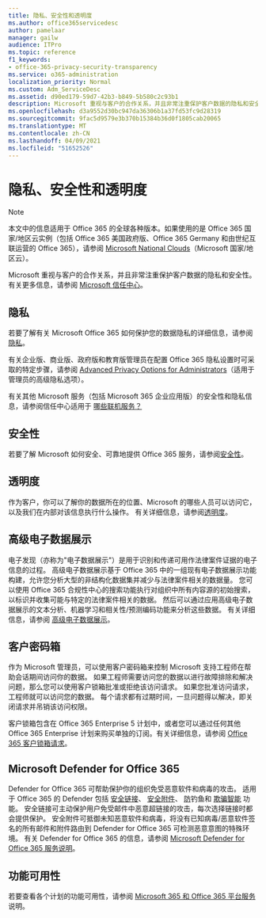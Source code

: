 ```yaml
---
title: 隐私、安全性和透明度
ms.author: office365servicedesc
author: pamelaar
manager: gailw
audience: ITPro
ms.topic: reference
f1_keywords:
- office-365-privacy-security-transparency
ms.service: o365-administration
localization_priority: Normal
ms.custom: Adm_ServiceDesc
ms.assetid: d90ed179-59d7-42b3-b849-5b580c2c93b1
description: Microsoft 重视与客户的合作关系，并且非常注重保护客户数据的隐私和安全性。 有关更多信息，请参阅 Microsoft 信任中心。
ms.openlocfilehash: d3a9552d30bc947da36306b1a37fd53fc9d28319
ms.sourcegitcommit: 9fac5d9579e3b370b15384b36d0f1805cab20065
ms.translationtype: MT
ms.contentlocale: zh-CN
ms.lasthandoff: 04/09/2021
ms.locfileid: "51652526"
---
```

# <a name="privacy-security-and-transparency"></a>隐私、安全性和透明度

> [!NOTE]
> 本文中的信息适用于 Office 365 的全球各种版本。如果使用的是 Office 365 国家/地区云实例（包括 Office 365 美国政府版、Office 365 Germany 和由世纪互联运营的 Office 365），请参阅 [Microsoft National Clouds](https://go.microsoft.com/fwlink/?linkid=841582)（Microsoft 国家/地区云）。 
  
Microsoft 重视与客户的合作关系，并且非常注重保护客户数据的隐私和安全性。有关更多信息，请参阅 [Microsoft 信任中心](https://go.microsoft.com/fwlink/?LinkID=717951&amp;clcid=0x409)。
  
## <a name="privacy"></a>隐私

若要了解有关 Microsoft Office 365 如何保护您的数据隐私的详细信息，请参阅[隐私](https://go.microsoft.com/fwlink/?LinkID=717953&amp;clcid=0x409)。 
  
有关企业版、商业版、政府版和教育版管理员在配置 Office 365 隐私设置时可采取的特定步骤，请参阅 [Advanced Privacy Options for Administrators](https://go.microsoft.com/fwlink/p/?LinkID=285202)（适用于管理员的高级隐私选项）。
  
有关其他 Microsoft 服务（包括 Microsoft 365 企业应用版）的安全性和隐私信息，请参阅信任中心适用于 [哪些联机服务？](https://www.microsoft.com/trustcenter/default.aspx)
  
## <a name="security"></a>安全性

若要了解 Microsoft 如何安全、可靠地提供 Office 365 服务，请参阅[安全性](https://go.microsoft.com/fwlink/?LinkID=717954&amp;clcid=0x409)。
  
## <a name="transparency"></a>透明度

作为客户，你可以了解你的数据所在的位置、Microsoft 的哪些人员可以访问它，以及我们在内部对该信息执行什么操作。 有关详细信息，请参阅[透明度](https://go.microsoft.com/fwlink/?LinkID=717955&amp;clcid=0x409)。
  
## <a name="advanced-ediscovery"></a>高级电子数据展示

电子发现（亦称为"电子数据展示"）是用于识别和传递可用作法律案件证据的电子信息的过程。 高级电子数据展示基于 Office 365 中的一组现有电子数据展示功能构建，允许您分析大型的非结构化数据集并减少与法律案件相关的数据量。 您可以使用 Office 365 合规性中心的搜索功能执行对组织中所有内容源的初始搜索，以标识并收集可能与特定的法律案件相关的数据。 然后可以通过应用高级电子数据展示的文本分析、机器学习和相关性/预测编码功能来分析这些数据。 有关详细信息，请参阅 [高级电子数据展示](/microsoft-365/compliance/overview-ediscovery-20)。
  
## <a name="customer-lockbox"></a>客户密码箱

作为 Microsoft 管理员，可以使用客户密码箱来控制 Microsoft 支持工程师在帮助会话期间访问你的数据。 如果工程师需要访问您的数据以进行故障排除和解决问题，那么您可以使用客户锁箱批准或拒绝该访问请求。 如果您批准访问请求，工程师就可以访问您的数据。 每个请求都有过期时间，一旦问题得以解决，即关闭请求并吊销该访问权限。
  
客户锁箱包含在 Office 365 Enterprise 5 计划中，或者您可以通过任何其他 Office 365 Enterprise 计划来购买单独的订阅。有关详细信息，请参阅 [Office 365 客户锁箱请求](/microsoft-365/compliance/customer-lockbox-requests)。
  
## <a name="microsoft-defender-for-office-365"></a>Microsoft Defender for Office 365

Defender for Office 365 可帮助保护你的组织免受恶意软件和病毒的攻击。 适用于 Office 365 的 Defender 包括 [安全链接](/office365/securitycompliance/atp-safe-links)、 [安全附件](/office365/securitycompliance/atp-safe-attachments)、 [防](/office365/securitycompliance/atp-anti-phishing)钓鱼和 [欺骗智能](/office365/securitycompliance/learn-about-spoof-intelligence) 功能。 安全链接可主动保护用户免受邮件中恶意超链接的攻击，每次选择链接时都会提供保护。 安全附件可抵御未知恶意软件和病毒，将没有已知病毒/恶意软件签名的所有邮件和附件路由到 Defender for Office 365 可检测恶意意图的特殊环境。 有关 Defender for Office 365 的信息，请参阅 [Microsoft Defender for Office 365 服务说明](../office-365-advanced-threat-protection-service-description.md)。
  
## <a name="feature-availability"></a>功能可用性

若要查看各个计划的功能可用性，请参阅 [Microsoft 365 和 Office 365 平台服务](office-365-platform-service-description.md)说明。